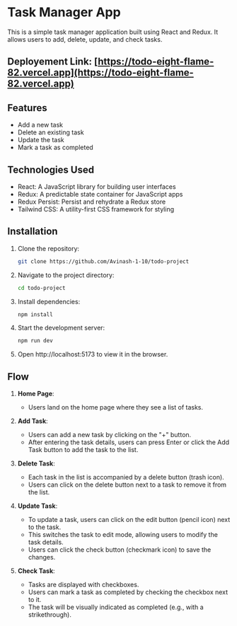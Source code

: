 # Task Manager App

This is a simple task manager application built using React and Redux. It allows users to add, delete, update, and check tasks.

## Deployement Link: [https://todo-eight-flame-82.vercel.app](https://todo-eight-flame-82.vercel.app)

## Features

- Add a new task
- Delete an existing task
- Update the task
- Mark a task as completed

## Technologies Used

- React: A JavaScript library for building user interfaces
- Redux: A predictable state container for JavaScript apps
- Redux Persist: Persist and rehydrate a Redux store
- Tailwind CSS: A utility-first CSS framework for styling

## Installation

1. Clone the repository:

   ```bash
   git clone https://github.com/Avinash-1-10/todo-project
   ```

2. Navigate to the project directory:
   ```bash
   cd todo-project
   ```
3. Install dependencies:

   ```bash
   npm install
   ```

4. Start the development server:
   ```bash
   npm run dev
   ```
5. Open http://localhost:5173 to view it in the browser.

## Flow

1. **Home Page**:

   - Users land on the home page where they see a list of tasks.

2. **Add Task**:

   - Users can add a new task by clicking on the "+" button.
   - After entering the task details, users can press Enter or click the Add Task button to add the task to the list.

3. **Delete Task**:

   - Each task in the list is accompanied by a delete button (trash icon).
   - Users can click on the delete button next to a task to remove it from the list.

4. **Update Task**:

   - To update a task, users can click on the edit button (pencil icon) next to the task.
   - This switches the task to edit mode, allowing users to modify the task details.
   - Users can click the check button (checkmark icon) to save the changes.

5. **Check Task**:
   - Tasks are displayed with checkboxes.
   - Users can mark a task as completed by checking the checkbox next to it.
   - The task will be visually indicated as completed (e.g., with a strikethrough).
